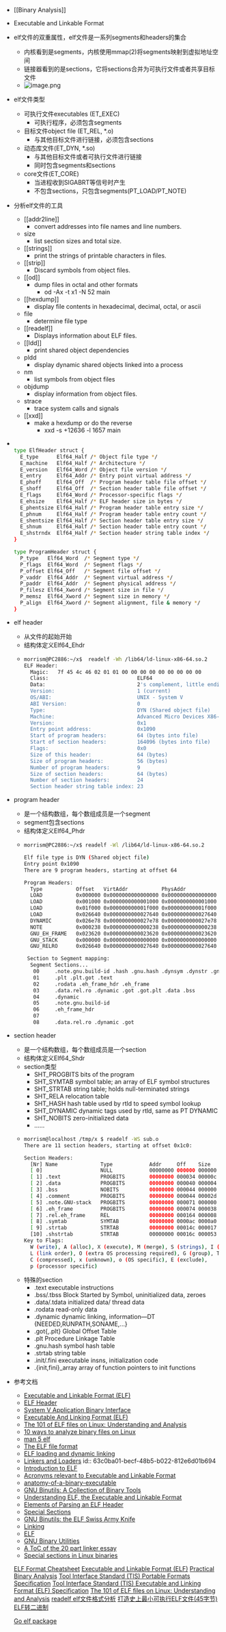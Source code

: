 - [[Binary Analysis]]
- Executable and Linkable Format
- elf文件的双重属性，elf文件是一系列segments和headers的集合
	- 内核看到是segments，内核使用mmap(2)将segments映射到虚拟地址空间
	- 链接器看到的是sections，它将sections合并为可执行文件或者共享目标文件
	- ![image.png](../assets/image_1672822000165_0.png)
- elf文件类型
	- 可执行文件executables (ET_EXEC)
		- 可执行程序，必须包含segments
	- 目标文件object file (ET_REL, *.o)
		- 与其他目标文件进行链接，必须包含sections
	- 动态库文件(ET_DYN, *.so)
		- 与其他目标文件或者可执行文件进行链接
		- 同时包含segments和sections
	- core文件(ET_CORE)
		- 当进程收到SIGABRT等信号时产生
		- 不包含sections，只包含segments(PT_LOAD/PT_NOTE)
- 分析elf文件的工具
	- [[addr2line]]
		- convert addresses into file names and line numbers.
	- size
		- list section sizes and total size.
	- [[strings]]
		- print the strings of printable characters in files.
	- [[strip]]
		- Discard symbols from object files.
	- [[od]]
		- dump files in octal and other formats
			- od -Ax -t x1 -N 52 main
	- [[hexdump]]
		- display file contents in hexadecimal, decimal, octal, or ascii
	- file
		- determine file type
	- [[readelf]]
		- Displays information about ELF files.
	- [[ldd]]
		- print shared object dependencies
	- pldd
		- display dynamic shared objects linked into a process
	- nm
		- list symbols from object files
	- objdump
		- display information from object files.
	- strace
		- trace system calls and signals
	- [[xxd]]
		- make a hexdump or do the reverse
			- xxd -s +12636 -l 1657 main
- ```bash
    
  type ElfHeader struct {
  	E_type      Elf64_Half /* Object file type */
  	E_machine   Elf64_Half /* Architecture */
  	E_version   Elf64_Word /* Object file version */
  	E_entry     Elf64_Addr /* Entry point virtual address */
  	E_phoff     Elf64_Off  /* Program header table file offset */
  	E_shoff     Elf64_Off  /* Section header table file offset */
  	E_flags     Elf64_Word /* Processor-specific flags */
  	E_ehsize    Elf64_Half /* ELF header size in bytes */
  	E_phentsize Elf64_Half /* Program header table entry size */
  	E_phnum     Elf64_Half /* Program header table entry count */
  	E_shentsize Elf64_Half /* Section header table entry size */
  	E_shnum     Elf64_Half /* Section header table entry count */
  	E_shstrndx  Elf64_Half /* Section header string table index */
  }
  
  type ProgramHeader struct {
  	P_type   Elf64_Word  /* Segment type */
  	P_flags  Elf64_Word  /* Segment flags */
  	P_offset Elf64_Off   /* Segment file offset */
  	P_vaddr  Elf64_Addr  /* Segment virtual address */
  	P_paddr  Elf64_Addr  /* Segment physical address */
  	P_filesz Elf64_Xword /* Segment size in file */
  	P_memsz  Elf64_Xword /* Segment size in memory */
  	P_align  Elf64_Xword /* Segment alignment, file & memory */
  }
  ```
- elf header
	- 从文件的起始开始
	- 结构体定义Elf64_Ehdr
	- ```bash
	  morrism@PC2886:~/x$  readelf -Wh /lib64/ld-linux-x86-64.so.2
	  ELF Header:
	    Magic:   7f 45 4c 46 02 01 01 00 00 00 00 00 00 00 00 00
	    Class:                             ELF64
	    Data:                              2's complement, little endian
	    Version:                           1 (current)
	    OS/ABI:                            UNIX - System V
	    ABI Version:                       0
	    Type:                              DYN (Shared object file)
	    Machine:                           Advanced Micro Devices X86-64
	    Version:                           0x1
	    Entry point address:               0x1090
	    Start of program headers:          64 (bytes into file)
	    Start of section headers:          164096 (bytes into file)
	    Flags:                             0x0
	    Size of this header:               64 (bytes)
	    Size of program headers:           56 (bytes)
	    Number of program headers:         9
	    Size of section headers:           64 (bytes)
	    Number of section headers:         24
	    Section header string table index: 23
	  
	  ```
- program header
	- 是一个结构数组，每个数组成员是一个segment
	- segment包含sections
	- 结构体定义Elf64_Phdr
	- ```bash
	  morrism@PC2886:~/x$ readelf -Wl /lib64/ld-linux-x86-64.so.2
	  
	  Elf file type is DYN (Shared object file)
	  Entry point 0x1090
	  There are 9 program headers, starting at offset 64
	  
	  Program Headers:
	    Type           Offset   VirtAddr           PhysAddr           FileSiz  MemSiz   Flg Align
	    LOAD           0x000000 0x0000000000000000 0x0000000000000000 0x000f08 0x000f08 R   0x1000
	    LOAD           0x001000 0x0000000000001000 0x0000000000001000 0x01db50 0x01db50 R E 0x1000
	    LOAD           0x01f000 0x000000000001f000 0x000000000001f000 0x0073dc 0x0073dc R   0x1000
	    LOAD           0x026640 0x0000000000027640 0x0000000000027640 0x0019b8 0x001b50 RW  0x1000
	    DYNAMIC        0x026e78 0x0000000000027e78 0x0000000000027e78 0x000170 0x000170 RW  0x8
	    NOTE           0x000238 0x0000000000000238 0x0000000000000238 0x000024 0x000024 R   0x4
	    GNU_EH_FRAME   0x023620 0x0000000000023620 0x0000000000023620 0x0006d4 0x0006d4 R   0x4
	    GNU_STACK      0x000000 0x0000000000000000 0x0000000000000000 0x000000 0x000000 RW  0x10
	    GNU_RELRO      0x026640 0x0000000000027640 0x0000000000027640 0x0009c0 0x0009c0 R   0x1
	  
	   Section to Segment mapping:
	    Segment Sections...
	     00     .note.gnu.build-id .hash .gnu.hash .dynsym .dynstr .gnu.version .gnu.version_d .rela.dyn .rela.plt
	     01     .plt .plt.got .text
	     02     .rodata .eh_frame_hdr .eh_frame
	     03     .data.rel.ro .dynamic .got .got.plt .data .bss
	     04     .dynamic
	     05     .note.gnu.build-id
	     06     .eh_frame_hdr
	     07
	     08     .data.rel.ro .dynamic .got
	  ```
- section header
	- 是一个结构数组，每个数组成员是一个section
	- 结构体定义Elf64_Shdr
	- section类型
		- SHT_PROGBITS bits of the program
		- SHT_SYMTAB symbol table; an array of ELF symbol structures
		- SHT_STRTAB string table; holds null-terminated strings
		- SHT_RELA relocation table
		- SHT_HASH hash table used by rtld to speed symbol lookup
		- SHT_DYNAMIC dynamic tags used by rtld, same as PT DYNAMIC
		- SHT_NOBITS zero-initialized data
		- ......
	- ```bash
	  morrism@localhost /tmp/x $ readelf -WS sub.o
	  There are 11 section headers, starting at offset 0x1c0:
	  
	  Section Headers:
	    [Nr] Name              Type            Addr     Off    Size   ES Flg Lk Inf Al
	    [ 0]                   NULL            00000000 000000 000000 00      0   0  0
	    [ 1] .text             PROGBITS        00000000 000034 00000c 00  AX  0   0  1
	    [ 2] .data             PROGBITS        00000000 000040 000004 00  WA  0   0  4
	    [ 3] .bss              NOBITS          00000000 000044 000000 00  WA  0   0  1
	    [ 4] .comment          PROGBITS        00000000 000044 00002d 01  MS  0   0  1
	    [ 5] .note.GNU-stack   PROGBITS        00000000 000071 000000 00      0   0  1
	    [ 6] .eh_frame         PROGBITS        00000000 000074 000038 00   A  0   0  4
	    [ 7] .rel.eh_frame     REL             00000000 000164 000008 08   I  8   6  4
	    [ 8] .symtab           SYMTAB          00000000 0000ac 0000a0 10      9   8  4
	    [ 9] .strtab           STRTAB          00000000 00014c 000017 00      0   0  1
	    [10] .shstrtab         STRTAB          00000000 00016c 000053 00      0   0  1
	  Key to Flags:
	    W (write), A (alloc), X (execute), M (merge), S (strings), I (info),
	    L (link order), O (extra OS processing required), G (group), T (TLS),
	    C (compressed), x (unknown), o (OS specific), E (exclude),
	    p (processor specific)
	  ```
	- 特殊的section
		- .text    executable instructions
		- .bss/.tbss    Block Started by Symbol, uninitialized data, zeroes
		- .data/.tdata    initialized data/ thread data
		- .rodata     read-only data
		- .dynamic     dynamic linking, information—DT {NEEDED,RUNPATH,SONAME,...}
		- .got{,.plt}     Global Offset Table
		- .plt      Procedure Linkage Table
		- .gnu.hash     symbol hash table
		- .strtab     string table
		- .init/.fini    executable insns, initialization code
		- .{init,fini}_array     array of function pointers to init functions
- 参考文档
	- [Executable and Linkable Format (ELF)](https://www.cs.cmu.edu/afs/cs/academic/class/15213-f00/docs/elf.pdf)
	- [ELF Header](https://refspecs.linuxfoundation.org/elf/gabi4+/ch4.eheader.html)
	- [System V Application Binary Interface](https://refspecs.linuxfoundation.org/elf/gabi4+/contents.html)
	- [Executable And Linking Format (ELF)](https://refspecs.linuxbase.org/LSB_5.0.0/LSB-Core-generic/LSB-Core-generic/elf-generic.html)
	- [The 101 of ELF files on Linux: Understanding and Analysis](https://linux-audit.com/elf-binaries-on-linux-understanding-and-analysis/)
	- [10 ways to analyze binary files on Linux](https://opensource.com/article/20/4/linux-binary-analysis)
	- [man 5 elf](https://man7.org/linux/man-pages/man5/elf.5.html)
	- [The ELF file format](https://www.gabriel.urdhr.fr/2015/09/28/elf-file-format/)
	- [ELF loading and dynamic linking](https://www.gabriel.urdhr.fr/2015/01/22/elf-linking/)
	- [Linkers and Loaders](https://www.wh0rd.org/books/linkers-and-loaders/linkers_and_loaders.pdf)
	  id:: 63c0ba01-becf-48b5-b022-812e6d01b694
	- [Introduction to ELF](https://people.redhat.com/mpolacek/src/devconf2012.pdf)
	- [Acronyms relevant to Executable and Linkable Format](https://stevens.netmeister.org/631/elf.html)
	- [anatomy-of-a-binary-executable](https://oswalt.dev/2020/11/anatomy-of-a-binary-executable/)
	- [GNU Binutils: A Collection of Binary Tools](https://www.opensourceforu.com/2011/10/gnu-binutils-collection-of-binary-tools/)
	- [Understanding ELF, the Executable and Linkable Format](https://www.opensourceforu.com/2020/02/understanding-elf-the-executable-and-linkable-format/)
	- [Elements of Parsing an ELF Header](https://course.ccs.neu.edu/cs7680sp17/elf-parser/)
	- [Special Sections](https://refspecs.linuxfoundation.org/LSB_1.3.0/gLSB/gLSB/specialsections.html)
	- [GNU Binutils: the ELF Swiss Army Knife](https://interrupt.memfault.com/blog/gnu-binutils#gnu-binutil-command-examples)
	- [Linking](https://people.cs.pitt.edu/~xianeizhang/notes/Linking.html#top)
	- [ELF](https://students.mimuw.edu.pl/ZSO/PUBLIC-SO/2017-2018/_build/html/03_elf/index-en.html)
	- [GNU Binary Utilities](https://docs.adacore.com/live/wave/binutils-stable/html/binutils/binutils.html#Top)
	- [A ToC of the 20 part linker essay](https://lwn.net/Articles/276782/)
	- [Special sections in Linux binaries](https://lwn.net/Articles/531148/)

	[ELF Format Cheatsheet](https://gist.github.com/x0nu11byt3/bcb35c3de461e5fb66173071a2379779)
	[Executable and Linkable Format (ELF)](https://www.cs.cmu.edu/afs/cs/academic/class/15213-f00/docs/elf.pdf)
	[Practical Binary Analysis](https://terrorgum.com/tfox/books/practicalbinaryanalysis.pdf)
	[Tool Interface Standard (TIS) Portable Formats Specification](https://refspecs.linuxfoundation.org/elf/TIS1.1.pdf)
	[Tool Interface Standard (TIS) Executable and Linking Format (ELF) Specification](https://refspecs.linuxfoundation.org/elf/elf.pdf)
	[The 101 of ELF files on Linux: Understanding and Analysis](https://linux-audit.com/elf-binaries-on-linux-understanding-and-analysis/)
	[readelf elf文件格式分析](https://linuxtools-rst.readthedocs.io/zh-cn/latest/tool/readelf.html)
	[打造史上最小可执行ELF文件(45字节)](https://tinylab-1.gitbook.io/cbook/02-chapter8)
	[ELF转二进制](https://tinylab.org/elf2bin-part1/)

	[Go elf package](https://pkg.go.dev/debug/elf)